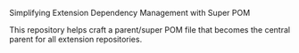 Simplifying Extension Dependency Management with Super POM

This repository helps craft a parent/super POM file that becomes the central parent for all extension repositories.